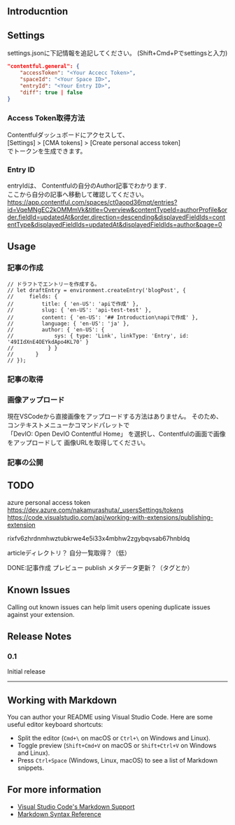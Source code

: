 ## Introducntion

## Settings

settings.jsonに下記情報を追記してください。
(Shift+Cmd+Pでsettingsと入力)

```json
"contentful.general": {
    "accessToken": "<Your Accecc Token>",
    "spaceId": "<Your Space ID>",
    "entryId": "<Your Entry ID>",
    "diff": true | false
}
```

### Access Token取得方法

Contentfulダッシュボードにアクセスして、  
[Settings] > [CMA tokens] > [Create personal access token]  
でトークンを生成できます。


### Entry ID
entryIdは、
Contentfulの自分のAuthor記事でわかります.  
ここから自分の記事へ移動して確認してください。
https://app.contentful.com/spaces/ct0aopd36mqt/entries?id=VqeMNgEC2kOMMmVk&title=Overview&contentTypeId=authorProfile&order.fieldId=updatedAt&order.direction=descending&displayedFieldIds=contentType&displayedFieldIds=updatedAt&displayedFieldIds=author&page=0



## Usage



### 記事の作成
    // ドラフトでエントリーを作成する。
    // let draftEntry = environment.createEntry('blogPost', {
    //     fields: {
    //         title: { 'en-US': 'apiで作成' },
    //         slug: { 'en-US': 'api-test-test' },
    //         content: { 'en-US': '## Introduction\napiで作成' },
    //         language: { 'en-US': 'ja' },
    //         author: { 'en-US': {
    //             sys: { type: 'Link', linkType: 'Entry', id: '49IIdXnE4OEYkdApo4KL70' }
    //           } }
    //       }
    // });


### 記事の取得

### 画像アップロード

現在VSCodeから直接画像をアップロードする方法はありません。
そのため、コンテキストメニューかコマンドパレットで  
「DevIO: Open DevIO Contentful Home」
を選択し、Contentfulの画面で画像をアップロードして
画像URLを取得してください。  

### 記事の公開


## TODO

azure personal access token
https://dev.azure.com/nakamurashuta/_usersSettings/tokens
https://code.visualstudio.com/api/working-with-extensions/publishing-extension

rixfv6zhrdnmhwztubkrwe4e5i33x4mbhw2zgybqvsab67hnbldq

articleディレクトリ？
自分一覧取得？（低）

DONE:記事作成
プレビュー
publish
メタデータ更新？（タグとか）


## Known Issues

Calling out known issues can help limit users opening duplicate issues against your extension.

## Release Notes

### 0.1

Initial release

---

## Working with Markdown

You can author your README using Visual Studio Code. Here are some useful editor keyboard shortcuts:

* Split the editor (`Cmd+\` on macOS or `Ctrl+\` on Windows and Linux).
* Toggle preview (`Shift+Cmd+V` on macOS or `Shift+Ctrl+V` on Windows and Linux).
* Press `Ctrl+Space` (Windows, Linux, macOS) to see a list of Markdown snippets.

## For more information

* [Visual Studio Code's Markdown Support](http://code.visualstudio.com/docs/languages/markdown)
* [Markdown Syntax Reference](https://help.github.com/articles/markdown-basics/)

